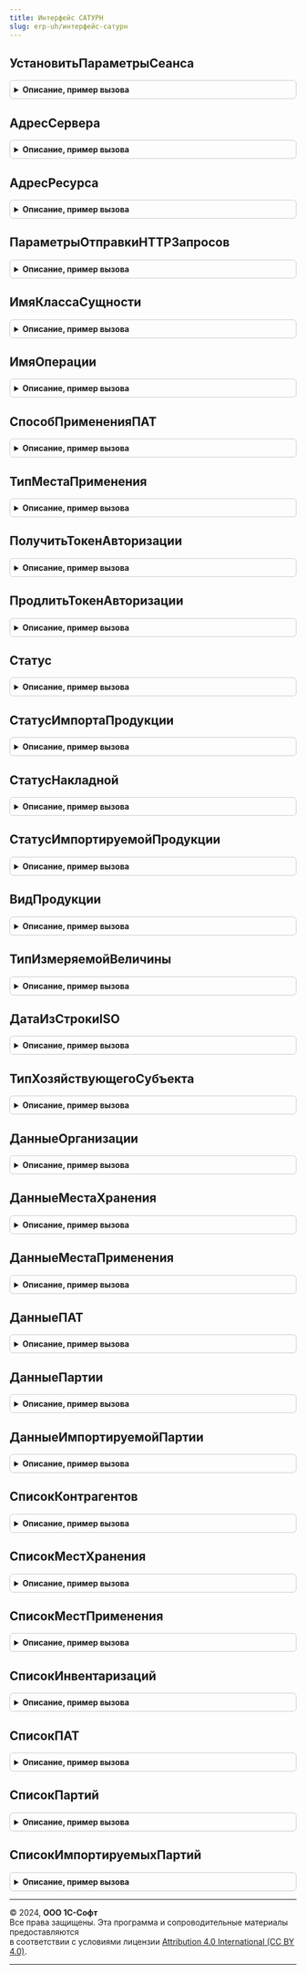 ```yaml
---
title: Интерфейс САТУРН
slug: erp-uh/интерфейс-сатурн
---
```



## УстановитьПараметрыСеанса
<details style="margin: 1em 0; padding: 0.5em; border: 1px solid #ccc; border-radius: 6px;">

<summary style="font-weight: bold; cursor: pointer;">Описание, пример вызова</summary>

```bsl

// Выполняет установку параметров сеанса. Вызывается из модуля сеанса.
//
// Параметры:
//  ИмяПараметра			 - Строка           - имя параметра сеанса.
//  УстановленныеПараметры	 - Массив из Строка - все установленные параметры сеанса.
//
Процедура УстановитьПараметрыСеанса(ИмяПараметра, УстановленныеПараметры) Экспорт
```

Пример вызова
```bsl
ИнтерфейсСАТУРН.УстановитьПараметрыСеанса(ИмяПараметра, УстановленныеПараметры) 
```
</details>

## АдресСервера
<details style="margin: 1em 0; padding: 0.5em; border: 1px solid #ccc; border-radius: 6px;">

<summary style="font-weight: bold; cursor: pointer;">Описание, пример вызова</summary>

```bsl

// Возвращает адрес сервера.
//
// Возвращаемое значение:
// 	Строка - адрес сервера.
//
Функция АдресСервера() Экспорт
```

Пример вызова
```bsl
Результат = ИнтерфейсСАТУРН.АдресСервера() 
```
</details>

## АдресРесурса
<details style="margin: 1em 0; padding: 0.5em; border: 1px solid #ccc; border-radius: 6px;">

<summary style="font-weight: bold; cursor: pointer;">Описание, пример вызова</summary>

```bsl

// URL путь на сервере для отправки запроса.
//
// Параметры:
//  Авторизация - Булево - Путь для авторизации.
//
// Возвращаемое значение:
//  Строка - URL путь.
Функция АдресРесурса(Авторизация = Ложь) Экспорт
```

Пример вызова
```bsl
Результат = ИнтерфейсСАТУРН.АдресРесурса(Авторизация);
```
</details>

## ПараметрыОтправкиHTTPЗапросов
<details style="margin: 1em 0; padding: 0.5em; border: 1px solid #ccc; border-radius: 6px;">

<summary style="font-weight: bold; cursor: pointer;">Описание, пример вызова</summary>

```bsl

// Возвращает параметры для отправки HTTP запросов.
//
// Параметры:
//  ПараметрыОптимизации - см. ИнтеграцияСАТУРНСлужебный.ПараметрыОптимизации
//
// Возвращаемое значение:
//  Структура - Описание:
//   * ИспользоватьЗащищенноеСоединение - Булево - Признак использования SSL.
//   * Таймаут - Число - Таймаут соединения.
//   * Порт - Число - Порт соединения.
//   * Сервер - Строка - Адрес сервера.
//   * АвторизацияHTTPТестовыйКонтурЛогин - Строка, Неопределено - Логин.
//   * АвторизацияHTTPТестовыйКонтурПароль - Строка, Неопределено - Пароль.
//   * ПредставлениеСервиса - Строка - Представления сервиса.
//
Функция ПараметрыОтправкиHTTPЗапросов(ПараметрыОптимизации = Неопределено) Экспорт
```

Пример вызова
```bsl
Результат = ИнтерфейсСАТУРН.ПараметрыОтправкиHTTPЗапросов(ПараметрыОптимизации);
```
</details>

## ИмяКлассаСущности
<details style="margin: 1em 0; padding: 0.5em; border: 1px solid #ccc; border-radius: 6px;">

<summary style="font-weight: bold; cursor: pointer;">Описание, пример вызова</summary>

```bsl

Функция ИмяКлассаСущности(Операция) Экспорт
```

Пример вызова
```bsl
Результат = ИнтерфейсСАТУРН.ИмяКлассаСущности(Операция) 
```
</details>

## ИмяОперации
<details style="margin: 1em 0; padding: 0.5em; border: 1px solid #ccc; border-radius: 6px;">

<summary style="font-weight: bold; cursor: pointer;">Описание, пример вызова</summary>

```bsl

Функция ИмяОперации(Операция) Экспорт
```

Пример вызова
```bsl
Результат = ИнтерфейсСАТУРН.ИмяОперации(Операция) 
```
</details>

## СпособПримененияПАТ
<details style="margin: 1em 0; padding: 0.5em; border: 1px solid #ccc; border-radius: 6px;">

<summary style="font-weight: bold; cursor: pointer;">Описание, пример вызова</summary>

```bsl

Функция СпособПримененияПАТ(СпособПрименения) Экспорт
```

Пример вызова
```bsl
Результат = ИнтерфейсСАТУРН.СпособПримененияПАТ(СпособПрименения) 
```
</details>

## ТипМестаПрименения
<details style="margin: 1em 0; padding: 0.5em; border: 1px solid #ccc; border-radius: 6px;">

<summary style="font-weight: bold; cursor: pointer;">Описание, пример вызова</summary>

```bsl

Функция ТипМестаПрименения(Значение) Экспорт
```

Пример вызова
```bsl
Результат = ИнтерфейсСАТУРН.ТипМестаПрименения(Значение) 
```
</details>

## ПолучитьТокенАвторизации
<details style="margin: 1em 0; padding: 0.5em; border: 1px solid #ccc; border-radius: 6px;">

<summary style="font-weight: bold; cursor: pointer;">Описание, пример вызова</summary>

```bsl

Функция ПолучитьТокенАвторизации(Логин, КлючАвторизации, Идентификатор) Экспорт
```

Пример вызова
```bsl
Результат = ИнтерфейсСАТУРН.ПолучитьТокенАвторизации(Логин, КлючАвторизации, Идентификатор) 
```
</details>

## ПродлитьТокенАвторизации
<details style="margin: 1em 0; padding: 0.5em; border: 1px solid #ccc; border-radius: 6px;">

<summary style="font-weight: bold; cursor: pointer;">Описание, пример вызова</summary>

```bsl

Функция ПродлитьТокенАвторизации(Логин, ТокенАвторизации, Идентификатор) Экспорт
```

Пример вызова
```bsl
Результат = ИнтерфейсСАТУРН.ПродлитьТокенАвторизации(Логин, ТокенАвторизации, Идентификатор) 
```
</details>

## Статус
<details style="margin: 1em 0; padding: 0.5em; border: 1px solid #ccc; border-radius: 6px;">

<summary style="font-weight: bold; cursor: pointer;">Описание, пример вызова</summary>

```bsl

// Возвращает статус версионного объекта по коду
//
// Параметры:
//  Значение - Число - код статуса
//
// Возвращаемое значение:
//  ПеречислениеСсылка.СтатусыОбъектовСАТУРН - статус
//
Функция Статус(Значение) Экспорт
```

Пример вызова
```bsl
Результат = ИнтерфейсСАТУРН.Статус(Значение) 
```
</details>

## СтатусИмпортаПродукции
<details style="margin: 1em 0; padding: 0.5em; border: 1px solid #ccc; border-radius: 6px;">

<summary style="font-weight: bold; cursor: pointer;">Описание, пример вызова</summary>

```bsl

Функция СтатусИмпортаПродукции(Значение) Экспорт
```

Пример вызова
```bsl
Результат = ИнтерфейсСАТУРН.СтатусИмпортаПродукции(Значение) 
```
</details>

## СтатусНакладной
<details style="margin: 1em 0; padding: 0.5em; border: 1px solid #ccc; border-radius: 6px;">

<summary style="font-weight: bold; cursor: pointer;">Описание, пример вызова</summary>

```bsl

Функция СтатусНакладной(Значение) Экспорт
```

Пример вызова
```bsl
Результат = ИнтерфейсСАТУРН.СтатусНакладной(Значение) 
```
</details>

## СтатусИмпортируемойПродукции
<details style="margin: 1em 0; padding: 0.5em; border: 1px solid #ccc; border-radius: 6px;">

<summary style="font-weight: bold; cursor: pointer;">Описание, пример вызова</summary>

```bsl

Функция СтатусИмпортируемойПродукции(Значение) Экспорт
```

Пример вызова
```bsl
Результат = ИнтерфейсСАТУРН.СтатусИмпортируемойПродукции(Значение) 
```
</details>

## ВидПродукции
<details style="margin: 1em 0; padding: 0.5em; border: 1px solid #ccc; border-radius: 6px;">

<summary style="font-weight: bold; cursor: pointer;">Описание, пример вызова</summary>

```bsl

Функция ВидПродукции(Значение) Экспорт
```

Пример вызова
```bsl
Результат = ИнтерфейсСАТУРН.ВидПродукции(Значение) 
```
</details>

## ТипИзмеряемойВеличины
<details style="margin: 1em 0; padding: 0.5em; border: 1px solid #ccc; border-radius: 6px;">

<summary style="font-weight: bold; cursor: pointer;">Описание, пример вызова</summary>

```bsl

Функция ТипИзмеряемойВеличины(Значение) Экспорт
```

Пример вызова
```bsl
Результат = ИнтерфейсСАТУРН.ТипИзмеряемойВеличины(Значение) 
```
</details>

## ДатаИзСтрокиISO
<details style="margin: 1em 0; padding: 0.5em; border: 1px solid #ccc; border-radius: 6px;">

<summary style="font-weight: bold; cursor: pointer;">Описание, пример вызова</summary>

```bsl

Функция ДатаИзСтрокиISO(ЗНАЧ Значение) Экспорт
```

Пример вызова
```bsl
Результат = ИнтерфейсСАТУРН.ДатаИзСтрокиISO(ЗНАЧ Значение) 
```
</details>

## ТипХозяйствующегоСубъекта
<details style="margin: 1em 0; padding: 0.5em; border: 1px solid #ccc; border-radius: 6px;">

<summary style="font-weight: bold; cursor: pointer;">Описание, пример вызова</summary>

```bsl

Функция ТипХозяйствующегоСубъекта(Значение) Экспорт
```

Пример вызова
```bsl
Результат = ИнтерфейсСАТУРН.ТипХозяйствующегоСубъекта(Значение) 
```
</details>

## ДанныеОрганизации
<details style="margin: 1em 0; padding: 0.5em; border: 1px solid #ccc; border-radius: 6px;">

<summary style="font-weight: bold; cursor: pointer;">Описание, пример вызова</summary>

```bsl

Функция ДанныеОрганизации(ЭлементДанных) Экспорт
```

Пример вызова
```bsl
Результат = ИнтерфейсСАТУРН.ДанныеОрганизации(ЭлементДанных) 
```
</details>

## ДанныеМестаХранения
<details style="margin: 1em 0; padding: 0.5em; border: 1px solid #ccc; border-radius: 6px;">

<summary style="font-weight: bold; cursor: pointer;">Описание, пример вызова</summary>

```bsl

Функция ДанныеМестаХранения(ЭлементДанных) Экспорт
```

Пример вызова
```bsl
Результат = ИнтерфейсСАТУРН.ДанныеМестаХранения(ЭлементДанных) 
```
</details>

## ДанныеМестаПрименения
<details style="margin: 1em 0; padding: 0.5em; border: 1px solid #ccc; border-radius: 6px;">

<summary style="font-weight: bold; cursor: pointer;">Описание, пример вызова</summary>

```bsl

Функция ДанныеМестаПрименения(ЭлементДанных) Экспорт
```

Пример вызова
```bsl
Результат = ИнтерфейсСАТУРН.ДанныеМестаПрименения(ЭлементДанных) 
```
</details>

## ДанныеПАТ
<details style="margin: 1em 0; padding: 0.5em; border: 1px solid #ccc; border-radius: 6px;">

<summary style="font-weight: bold; cursor: pointer;">Описание, пример вызова</summary>

```bsl

Функция ДанныеПАТ(ЭлементДанных) Экспорт
```

Пример вызова
```bsl
Результат = ИнтерфейсСАТУРН.ДанныеПАТ(ЭлементДанных) 
```
</details>

## ДанныеПартии
<details style="margin: 1em 0; padding: 0.5em; border: 1px solid #ccc; border-radius: 6px;">

<summary style="font-weight: bold; cursor: pointer;">Описание, пример вызова</summary>

```bsl

Функция ДанныеПартии(ЭлементДанных) Экспорт
```

Пример вызова
```bsl
Результат = ИнтерфейсСАТУРН.ДанныеПартии(ЭлементДанных) 
```
</details>

## ДанныеИмпортируемойПартии
<details style="margin: 1em 0; padding: 0.5em; border: 1px solid #ccc; border-radius: 6px;">

<summary style="font-weight: bold; cursor: pointer;">Описание, пример вызова</summary>

```bsl

Функция ДанныеИмпортируемойПартии(ЭлементДанных) Экспорт
```

Пример вызова
```bsl
Результат = ИнтерфейсСАТУРН.ДанныеИмпортируемойПартии(ЭлементДанных) 
```
</details>

## СписокКонтрагентов
<details style="margin: 1em 0; padding: 0.5em; border: 1px solid #ccc; border-radius: 6px;">

<summary style="font-weight: bold; cursor: pointer;">Описание, пример вызова</summary>

```bsl

// Список контрагентов.
//
// Параметры:
//  ПараметрыПоиска - Структура - Параметры поиска
//  НомерСтраницы - Число - Номер страницы
//  КоличествоЭлементовНаСтранице - Число - Количество элементов на странице
//
// Возвращаемое значение:
//  Структура - Список контрагентов:
// * Список - Неопределено, Массив из Произвольный - список полученных структур данных
// * ТекстОшибки - Строка - описание ошибки получения данных в САТУРН
// * ПараметрыОбмена - см. ИнтеграцияСАТУРН.ПараметрыОбмена
Функция СписокКонтрагентов(ПараметрыПоиска, НомерСтраницы, КоличествоЭлементовНаСтранице) Экспорт
```

Пример вызова
```bsl
Результат = ИнтерфейсСАТУРН.СписокКонтрагентов(ПараметрыПоиска, НомерСтраницы, КоличествоЭлементовНаСтранице) 
```
</details>

## СписокМестХранения
<details style="margin: 1em 0; padding: 0.5em; border: 1px solid #ccc; border-radius: 6px;">

<summary style="font-weight: bold; cursor: pointer;">Описание, пример вызова</summary>

```bsl

// Список мест хранения.
//
// Параметры:
//  ПараметрыПоиска - Структура - Параметры поиска
//  НомерСтраницы - Число - Номер страницы
//  КоличествоЭлементовНаСтранице - Число - Количество элементов на странице
//
// Возвращаемое значение:
//  Структура - Список мест хранения:
// * Список - Неопределено, Массив из Произвольный - список полученных структур данных
// * ТекстОшибки - Строка - описание ошибки получения данных в САТУРН
// * ПараметрыОбмена - см. ИнтеграцияСАТУРН.ПараметрыОбмена
Функция СписокМестХранения(ПараметрыПоиска, НомерСтраницы, КоличествоЭлементовНаСтранице) Экспорт
```

Пример вызова
```bsl
Результат = ИнтерфейсСАТУРН.СписокМестХранения(ПараметрыПоиска, НомерСтраницы, КоличествоЭлементовНаСтранице) 
```
</details>

## СписокМестПрименения
<details style="margin: 1em 0; padding: 0.5em; border: 1px solid #ccc; border-radius: 6px;">

<summary style="font-weight: bold; cursor: pointer;">Описание, пример вызова</summary>

```bsl

// Список мест применения.
//
// Параметры:
//  ПараметрыПоиска - Структура - Параметры поиска
//  НомерСтраницы - Число - Номер страницы
//  КоличествоЭлементовНаСтранице - Число - Количество элементов на странице
//
// Возвращаемое значение:
//  Структура - Список мест применения:
// * Список - Неопределено, Массив из Произвольный - список полученных структур данных
// * ТекстОшибки - Строка - описание ошибки получения данных в САТУРН
// * ПараметрыОбмена - см. ИнтеграцияСАТУРН.ПараметрыОбмена
Функция СписокМестПрименения(ПараметрыПоиска, НомерСтраницы, КоличествоЭлементовНаСтранице) Экспорт
```

Пример вызова
```bsl
Результат = ИнтерфейсСАТУРН.СписокМестПрименения(ПараметрыПоиска, НомерСтраницы, КоличествоЭлементовНаСтранице) 
```
</details>

## СписокИнвентаризаций
<details style="margin: 1em 0; padding: 0.5em; border: 1px solid #ccc; border-radius: 6px;">

<summary style="font-weight: bold; cursor: pointer;">Описание, пример вызова</summary>

```bsl

Функция СписокИнвентаризаций(getFullCards = 1) Экспорт
```

Пример вызова
```bsl
Результат = ИнтерфейсСАТУРН.СписокИнвентаризаций(getFullCards);
```
</details>

## СписокПАТ
<details style="margin: 1em 0; padding: 0.5em; border: 1px solid #ccc; border-radius: 6px;">

<summary style="font-weight: bold; cursor: pointer;">Описание, пример вызова</summary>

```bsl

// Список ПАТ.
//
// Параметры:
//  ПараметрыПоиска - Структура - Параметры поиска
//  НомерСтраницы - Число - Номер страницы
//  КоличествоЭлементовНаСтранице - Число - Количество элементов на странице
//
// Возвращаемое значение:
//  Структура - Список мест применения:
// * Список - Неопределено, Массив из Произвольный - список полученных структур данных
// * ТекстОшибки - Строка - описание ошибки получения данных в САТУРН
// * ПараметрыОбмена - см. ИнтеграцияСАТУРН.ПараметрыОбмена
Функция СписокПАТ(ПараметрыПоиска, НомерСтраницы, КоличествоЭлементовНаСтранице) Экспорт
```

Пример вызова
```bsl
Результат = ИнтерфейсСАТУРН.СписокПАТ(ПараметрыПоиска, НомерСтраницы, КоличествоЭлементовНаСтранице) 
```
</details>

## СписокПартий
<details style="margin: 1em 0; padding: 0.5em; border: 1px solid #ccc; border-radius: 6px;">

<summary style="font-weight: bold; cursor: pointer;">Описание, пример вызова</summary>

```bsl

// Список партий.
//
// Параметры:
//  ПараметрыПоиска - Структура - Параметры поиска
//  НомерСтраницы - Число - Номер страницы
//  КоличествоЭлементовНаСтранице - Число - Количество элементов на странице
//
// Возвращаемое значение:
//  Структура - Список мест применения:
// * Список - Неопределено, Массив из Произвольный - список полученных структур данных
// * ТекстОшибки - Строка - описание ошибки получения данных в САТУРН
// * ПараметрыОбмена - см. ИнтеграцияСАТУРН.ПараметрыОбмена
Функция СписокПартий(ПараметрыПоиска, НомерСтраницы, КоличествоЭлементовНаСтранице) Экспорт
```

Пример вызова
```bsl
Результат = ИнтерфейсСАТУРН.СписокПартий(ПараметрыПоиска, НомерСтраницы, КоличествоЭлементовНаСтранице) 
```
</details>

## СписокИмпортируемыхПартий
<details style="margin: 1em 0; padding: 0.5em; border: 1px solid #ccc; border-radius: 6px;">

<summary style="font-weight: bold; cursor: pointer;">Описание, пример вызова</summary>

```bsl

Функция СписокИмпортируемыхПартий(ПараметрыПоиска, НомерСтраницы, КоличествоЭлементовНаСтранице) Экспорт
```

Пример вызова
```bsl
Результат = ИнтерфейсСАТУРН.СписокИмпортируемыхПартий(ПараметрыПоиска, НомерСтраницы, КоличествоЭлементовНаСтранице) 
```
</details>

---

© 2024, **ООО 1С-Софт**  
Все права защищены. Эта программа и сопроводительные материалы предоставляются  
в соответствии с условиями лицензии [Attribution 4.0 International (CC BY 4.0)](https://creativecommons.org/licenses/by/4.0/legalcode).

---
